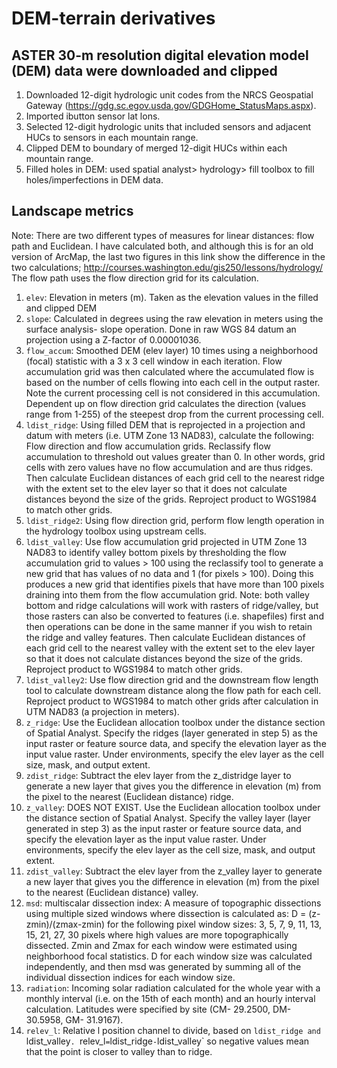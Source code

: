 DEM-terrain derivatives
=======================

## ASTER 30-m resolution digital elevation model (DEM) data were downloaded and clipped ##

1. Downloaded 12-digit hydrologic unit codes from the NRCS Geospatial Gateway (https://gdg.sc.egov.usda.gov/GDGHome_StatusMaps.aspx). 
2. Imported ibutton sensor lat lons.
3. Selected 12-digit hydrologic units that included sensors and adjacent HUCs to sensors in each mountain range.
4. Clipped DEM to boundary of merged 12-digit HUCs within each mountain range.
5. Filled holes in DEM: used spatial analyst> hydrology> fill toolbox to fill holes/imperfections in DEM data.

## Landscape metrics ##

Note: There are two different types of measures for linear distances: flow path and Euclidean. I have calculated both, and although this is for an old version of ArcMap, the last two figures in this link show the difference in the two calculations; http://courses.washington.edu/gis250/lessons/hydrology/ The flow path uses the flow direction grid for its calculation.

1. `elev`: Elevation in meters (m). Taken as the elevation values in the filled and clipped DEM
2. `slope`: Calculated in degrees using the raw elevation in meters using the surface analysis- slope operation. Done in raw WGS 84 datum an projection using a Z-factor of 0.00001036.
3. `flow_accum`: Smoothed DEM (elev layer) 10 times using a neighborhood (focal) statistic with a 3 x 3 cell window in each iteration. Flow accumulation grid was then calculated where the accumulated flow is based on the number of cells flowing into each cell in the output raster. Note the current processing cell is not considered in this accumulation. Dependent up on flow direction grid calculates the direction (values range from 1-255) of the steepest drop from the current processing cell. 
4. `ldist_ridge`: Using filled DEM that is reprojected in a projection and datum with meters (i.e. UTM Zone 13 NAD83), calculate the following: Flow direction and flow accumulation grids. Reclassify flow accumulation to threshold out values greater than 0. In other words, grid cells with zero values have no flow accumulation and are thus ridges. Then calculate Euclidean distances of each grid cell to the nearest ridge with the extent set to the elev layer so that it does not calculate distances beyond the size of the grids. Reproject product to WGS1984 to match other grids.
5. `ldist_ridge2`: Using flow direction grid, perform flow length operation in the hydrology toolbox using upstream cells.
6. `ldist_valley`: Use flow accumulation grid projected in UTM Zone 13 NAD83 to identify valley bottom pixels by thresholding the flow accumulation grid to values > 100 using the reclassify tool to generate a new grid that has values of no data and 1 (for pixels > 100). Doing this produces a new grid that identifies pixels that have more than 100 pixels draining into them from the flow accumulation grid. Note: both valley bottom and ridge calculations will work with rasters of ridge/valley, but those rasters can also be converted to features (i.e. shapefiles) first and then operations can be done in the same manner if you wish to retain the ridge and valley features.  Then calculate Euclidean distances of each grid cell to the nearest valley with the extent set to the elev layer so that it does not calculate distances beyond the size of the grids. Reproject product to WGS1984 to match other grids.
7. `ldist_valley2`: Use flow direction grid and the downstream flow length tool to calculate downstream distance along the flow path for each cell. Reproject product to WGS1984 to match other grids after calculation in UTM NAD83 (a projection in meters). 
8. `z_ridge`: Use the Euclidean allocation toolbox under the distance section of Spatial Analyst. Specify the ridges (layer generated in step 5) as the input raster or feature source data, and specify the elevation layer as the input value raster. Under environments, specify the elev layer as the cell size, mask, and output extent.
9. `zdist_ridge`: Subtract the elev layer from the z_distridge layer to generate a new layer that gives you the difference in elevation (m) from the pixel to the nearest (Euclidean distance) ridge.
10. `z_valley`: DOES NOT EXIST. Use the Euclidean allocation toolbox under the distance section of Spatial Analyst. Specify the valley layer (layer generated in step 3) as the input raster or feature source data, and specify the elevation layer as the input value raster. Under environments, specify the elev layer as the cell size, mask, and output extent.
11. `zdist_valley`: Subtract the elev layer from the z_valley layer to generate a new layer that gives you the difference in elevation (m) from the pixel to the nearest (Euclidean distance) valley.
12. `msd`: multiscalar dissection index: A measure of topographic dissections using multiple sized windows where dissection is calculated as: D = (z-zmin)/(zmax-zmin) for the following pixel window sizes: 3, 5, 7, 9, 11, 13, 15, 21, 27, 30 pixels where high values are more topographically dissected. Zmin and Zmax for each window were estimated using neighborhood focal statistics. D for each window size was calculated independently, and then msd was generated by summing all of the individual dissection indices for each window size.
13. `radiation`: Incoming solar radiation calculated for the whole year with a monthly interval (i.e. on the 15th of each month) and an hourly interval calculation. Latitudes were specified by site (CM- 29.2500, DM-30.5958, GM- 31.9167).
14. `relev_l`: Relative l position channel to divide, based on `ldist_ridge and `ldist_valley`. `relev_l` = `ldist_ridge` - `ldist_valley` so negative values mean that the point is closer to valley than to ridge.
 
